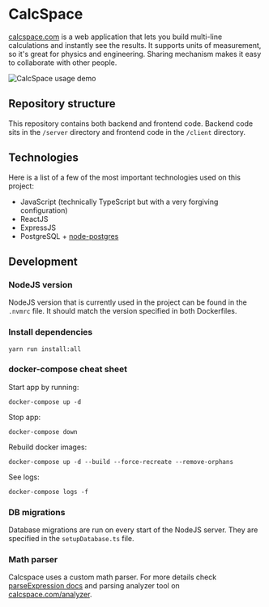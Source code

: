# CalcSpace

[calcspace.com](https://calcspace.com) is a web application that lets you build multi-line calculations and instantly see the results. It supports units of measurement, so it's great for physics and engineering. Sharing mechanism makes it easy to collaborate with other people.

![CalcSpace usage demo](feature-preview.gif)

## Repository structure

This repository contains both backend and frontend code.
Backend code sits in the `/server` directory and frontend code in the `/client` directory.

## Technologies

Here is a list of a few of the most important technologies used on this project:

- JavaScript (technically TypeScript but with a very forgiving configuration)
- ReactJS
- ExpressJS
- PostgreSQL + [node-postgres](https://www.npmjs.com/package/pg)

## Development

### NodeJS version

NodeJS version that is currently used in the project can be found in the `.nvmrc` file. It should match the version specified in both Dockerfiles.

### Install dependencies

```
yarn run install:all
```

### docker-compose cheat sheet

Start app by running:

```
docker-compose up -d
```

Stop app:

```
docker-compose down
```

Rebuild docker images:

```
docker-compose up -d --build --force-recreate --remove-orphans
```

See logs:

```
docker-compose logs -f
```

### DB migrations

Database migrations are run on every start of the NodeJS server. They are specified in the `setupDatabase.ts` file.

### Math parser

Calcspace uses a custom math parser. For more details check [parseExpression docs](./client/src/shared/math/expressionParser/docs/docs.md) and parsing analyzer tool on [calcspace.com/analyzer](https://calcspace.com/analyzer).
